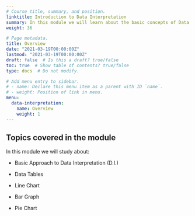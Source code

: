 ```yaml
---
# Course title, summary, and position.
linktitle: Introduction to Data Interpretation
summary: In this module we will learn about the basic concepts of Data Interpretation.
weight: 36

# Page metadata.
title: Overview
date: "2021-03-19T00:00:00Z"
lastmod: "2021-03-19T00:00:00Z"
draft: false  # Is this a draft? true/false
toc: true  # Show table of contents? true/false
type: docs  # Do not modify.

# Add menu entry to sidebar.
# - name: Declare this menu item as a parent with ID `name`.
# - weight: Position of link in menu.
menu:
  data-interpretation:
    name: Overview
    weight: 1
---
```


## Topics covered in the module

In this module we will study about:

* Basic Approach to Data Interpretation (D.I.) 

* Data Tables 

* Line Chart 

* Bar Graph

* Pie Chart 





